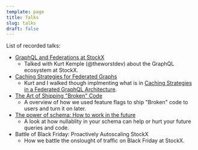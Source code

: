 ```yaml
---
template: page
title: Talks
slug: talks
draft: false
---
```

List of recorded talks:

* [GraphQL and Federations at StockX](https://www.youtube.com/watch?v=ZtHIJKh9lwk) 
  * Talked with Kurt Kemple (@theworstdev) about the GraphQL ecosystem at StockX.
* [Caching Strategies for Federated Graphs](https://www.youtube.com/watch?v=IsIvYcQDUO8) 
  * Kurt and I walked though implmenting what is in [Caching Strategies in a Federated GraphQL Architecture](/posts/caching-strategies-in-a-federated-graphql-architecture).
* [The Art of Shipping "Broken" Code](https://launchdarkly.com/galaxy/the-art-of-shipping-broken-code/) 
  * A overview of how we used feature flags to ship "Broken" code to users and turn it on later.
* [The power of schema: How to work in the future](https://www.youtube.com/watch?v=oe5C0_GPXjA) 
  *  A look at how nullablity in your schema can help or hurt your future queries and code.
* Battle of Black Friday: Proactively Autoscaling StockX 
  *  How we battle the onslought of traffic on Black Friday at StockX. 